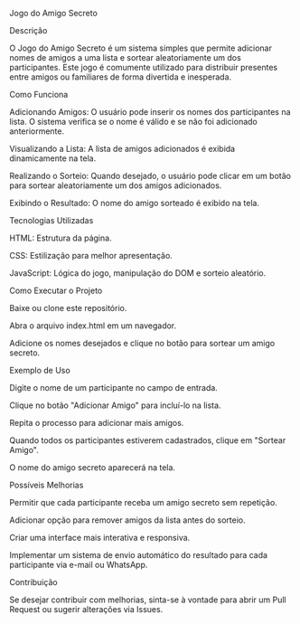 Jogo do Amigo Secreto

Descrição

O Jogo do Amigo Secreto é um sistema simples que permite adicionar nomes de amigos a uma lista e sortear aleatoriamente um dos participantes. Este jogo é comumente utilizado para distribuir presentes entre amigos ou familiares de forma divertida e inesperada.

Como Funciona

Adicionando Amigos: O usuário pode inserir os nomes dos participantes na lista. O sistema verifica se o nome é válido e se não foi adicionado anteriormente.

Visualizando a Lista: A lista de amigos adicionados é exibida dinamicamente na tela.

Realizando o Sorteio: Quando desejado, o usuário pode clicar em um botão para sortear aleatoriamente um dos amigos adicionados.

Exibindo o Resultado: O nome do amigo sorteado é exibido na tela.

Tecnologias Utilizadas

HTML: Estrutura da página.

CSS: Estilização para melhor apresentação.

JavaScript: Lógica do jogo, manipulação do DOM e sorteio aleatório.

Como Executar o Projeto

Baixe ou clone este repositório.

Abra o arquivo index.html em um navegador.

Adicione os nomes desejados e clique no botão para sortear um amigo secreto.

Exemplo de Uso

Digite o nome de um participante no campo de entrada.

Clique no botão "Adicionar Amigo" para incluí-lo na lista.

Repita o processo para adicionar mais amigos.

Quando todos os participantes estiverem cadastrados, clique em "Sortear Amigo".

O nome do amigo secreto aparecerá na tela.

Possíveis Melhorias

Permitir que cada participante receba um amigo secreto sem repetição.

Adicionar opção para remover amigos da lista antes do sorteio.

Criar uma interface mais interativa e responsiva.

Implementar um sistema de envio automático do resultado para cada participante via e-mail ou WhatsApp.

Contribuição

Se desejar contribuir com melhorias, sinta-se à vontade para abrir um Pull Request ou sugerir alterações via Issues.
